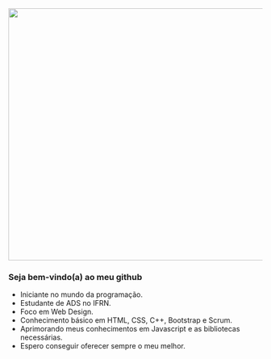 <img style="width: 1200px; height: 500px" src="https://i.pinimg.com/originals/c1/11/18/c111189fe2b4ae01fef5b098efef4ce9.gif">

### Seja bem-vindo(a) ao meu github

- Iniciante no mundo da programação. 
- Estudante de ADS no IFRN.
- Foco em Web Design.
- Conhecimento básico em HTML, CSS, C++, Bootstrap e Scrum.
- Aprimorando meus conhecimentos em Javascript e as bibliotecas necessárias.
- Espero conseguir oferecer sempre o meu melhor.

<!--
**Bren-Dev/Bren-Dev** is a ✨ _special_ ✨ repository because its `README.md` (this file) appears on your GitHub profile.

Here are some ideas to get you started:





- 🔭 I’m currently working on ...
- 🌱 I’m currently learning ...
- 👯 I’m looking to collaborate on ...
- 🤔 I’m looking for help with ...
- 💬 Ask me about ...
- 📫 How to reach me: ...
- 😄 Pronouns: ...
- ⚡ Fun fact: ...
-->
